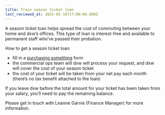 ```yaml
---
title: Train season ticket loan
last_reviewed_at: 2025-05-16T17:00:00.000Z
---
```

A season ticket loan helps spread the cost of commuting between your home and dxw’s offices. This type of loan is interest-free and available to permanent staff who’ve passed their probation.

How to get a season ticket loan:

* fill in a [purchasing something](https://docs.google.com/forms/d/e/1FAIpQLSdz8-Z-fcootRS6UyceXbxdSdbO4-2jIyRrHHiI-3VH4LyRrw/viewform) form
* the commercial ops team will dxw will process your request, and dxw will cover the cost of your season ticket
* the cost of your ticket will be taken from your net pay each month (there’s no tax benefit attached to the loan)

If you leave dxw before the total amount for your ticket has been taken from your salary, you’ll need to pay the remaining balance.

Please get in touch with Leanne Garvie (Finance Manager) for more information.
